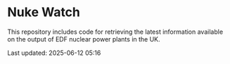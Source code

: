 # Nuke Watch

This repository includes code for retrieving the latest information available on the output of EDF nuclear power plants in the UK.

Last updated: 2025-06-12 05:16